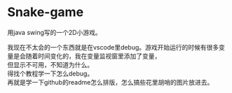 # Snake-game
用java swing写的一个2D小游戏。  
  
我现在不太会的一个东西就是在vscode里debug。游戏开始运行的时候有很多变量是会随着时间变化的，我在变量监视窗里添加了变量，  
但显示不可用，不知道为什么。  
得找个教程学一下怎么debug。  
再就是学一下github的readme怎么排版，怎么搞些花里胡哨的图片放进去。
